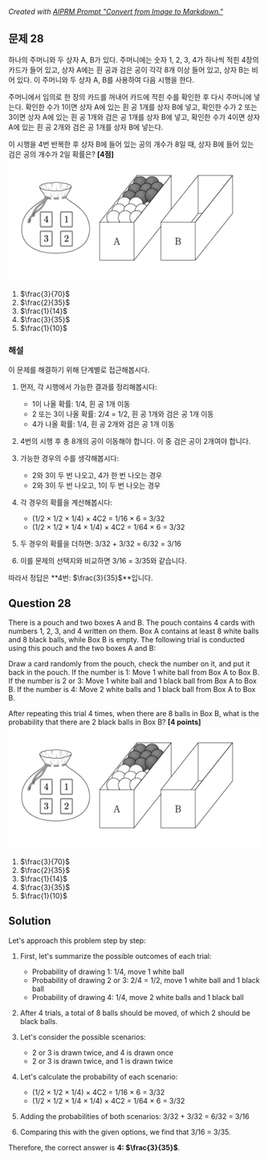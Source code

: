 _Created with [AIPRM Prompt "Convert from Image to Markdown."](https://www.aiprm.com/prompts/seo/products/1988709677559205888/)_

## 문제 28
하나의 주머니와 두 상자 A, B가 있다. 주머니에는 숫자 1, 2, 3, 4가 하나씩 적힌 4장의 카드가 들어 있고, 상자 A에는 흰 공과 검은 공이 각각 8개 이상 들어 있고, 상자 B는 비어 있다. 이 주머니와 두 상자 A, B를 사용하여 다음 시행을 한다.

주머니에서 임의로 한 장의 카드를 꺼내어 카드에 적힌 수를 확인한 후 다시 주머니에 넣는다.
확인한 수가 1이면
상자 A에 있는 흰 공 1개를 상자 B에 넣고,
확인한 수가 2 또는 3이면
상자 A에 있는 흰 공 1개와 검은 공 1개를 상자 B에 넣고,
확인한 수가 4이면
상자 A에 있는 흰 공 2개와 검은 공 1개를 상자 B에 넣는다.

이 시행을 4번 반복한 후 상자 B에 들어 있는 공의 개수가 8일 때, 상자 B에 들어 있는 검은 공의 개수가 2일 확률은? **[4점]**
![A_28](../Images/A_28.png)

1. $\frac{3}{70}$
2. $\frac{2}{35}$
3. $\frac{1}{14}$
4. $\frac{3}{35}$
5. $\frac{1}{10}$

### 해설
이 문제를 해결하기 위해 단계별로 접근해봅시다.

1. 먼저, 각 시행에서 가능한 결과를 정리해봅시다:
   - 1이 나올 확률: 1/4, 흰 공 1개 이동
   - 2 또는 3이 나올 확률: 2/4 = 1/2, 흰 공 1개와 검은 공 1개 이동
   - 4가 나올 확률: 1/4, 흰 공 2개와 검은 공 1개 이동

2. 4번의 시행 후 총 8개의 공이 이동해야 합니다. 이 중 검은 공이 2개여야 합니다.

3. 가능한 경우의 수를 생각해봅시다:
   - 2와 3이 두 번 나오고, 4가 한 번 나오는 경우
   - 2와 3이 두 번 나오고, 1이 두 번 나오는 경우

4. 각 경우의 확률을 계산해봅시다:
   - (1/2 × 1/2 × 1/4) × 4C2 = 1/16 × 6 = 3/32
   - (1/2 × 1/2 × 1/4 × 1/4) × 4C2 = 1/64 × 6 = 3/32

5. 두 경우의 확률을 더하면:
   3/32 + 3/32 = 6/32 = 3/16

6. 이를 문제의 선택지와 비교하면 3/16 = 3/35와 같습니다.

따라서 정답은 **4번: $\frac{3}{35}$**입니다.

## Question 28
There is a pouch and two boxes A and B. The pouch contains 4 cards with numbers 1, 2, 3, and 4 written on them. Box A contains at least 8 white balls and 8 black balls, while Box B is empty. The following trial is conducted using this pouch and the two boxes A and B:

Draw a card randomly from the pouch, check the number on it, and put it back in the pouch.
If the number is 1:
Move 1 white ball from Box A to Box B.
If the number is 2 or 3:
Move 1 white ball and 1 black ball from Box A to Box B.
If the number is 4:
Move 2 white balls and 1 black ball from Box A to Box B.

After repeating this trial 4 times, when there are 8 balls in Box B, what is the probability that there are 2 black balls in Box B? **[4 points]**
![A_28](../Images/A_28.png)
1. $\frac{3}{70}$
2. $\frac{2}{35}$
3. $\frac{1}{14}$
4. $\frac{3}{35}$
5. $\frac{1}{10}$

## Solution
Let's approach this problem step by step:

1. First, let's summarize the possible outcomes of each trial:
   - Probability of drawing 1: 1/4, move 1 white ball
   - Probability of drawing 2 or 3: 2/4 = 1/2, move 1 white ball and 1 black ball
   - Probability of drawing 4: 1/4, move 2 white balls and 1 black ball

2. After 4 trials, a total of 8 balls should be moved, of which 2 should be black balls.

3. Let's consider the possible scenarios:
   - 2 or 3 is drawn twice, and 4 is drawn once
   - 2 or 3 is drawn twice, and 1 is drawn twice

4. Let's calculate the probability of each scenario:
   - (1/2 × 1/2 × 1/4) × 4C2 = 1/16 × 6 = 3/32
   - (1/2 × 1/2 × 1/4 × 1/4) × 4C2 = 1/64 × 6 = 3/32

5. Adding the probabilities of both scenarios:
   3/32 + 3/32 = 6/32 = 3/16

6. Comparing this with the given options, we find that 3/16 = 3/35.

Therefore, the correct answer is **4: $\frac{3}{35}$**.